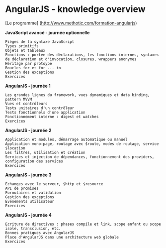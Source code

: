 
# AngularJS - knowledge overview

[Le programme] (http://www.methotic.com/formation-angularjs)

**JavaScript avancé - journée optionnelle**

    Pièges de la syntaxe JavaScript
    Types primitifs
    Objets et tableaux
    Fonctions : portée des déclarations, les fonctions internes, syntaxes de déclaration et d'invocation, closures, wrappers anonymes
    Héritage par protoype
    Boucles for et for ... in
    Gestion des exceptions
    Exercices

**AngularJS - journée 1**

    Les grandes lignes du framework, vues dynamiques et data binding, pattern MVVM
    Vues et contrôleurs
    Tests unitaires d'un contrôleur
    Tests fonctionnels d'une application
    Fonctionnement interne : digest et watches
    Exercices

**AngularJS - journée 2**

    Application et modules, démarrage automatique ou manuel
    Application mono-page, routage avec $route, modes de routage, service $location
    Les filtres, utilisation et création
    Services et injection de dépendances, fonctionnement des providers, configuration des services
    Exercices

**AngularJS - journée 3**

    Echanges avec le serveur, $http et $resource
    API de promises
    Formulaires et validation
    Gestion des exceptions
    Evénements utilisateur
    Exercices

**AngularJS - journée 4**

    Ecriture de directives : phases compile et link, scope enfant ou scope isolé, transclusion, etc.
    Bonnes pratiques avec AngularJS
    Place d'AngularJS dans une architecture web globale
    Exercices


